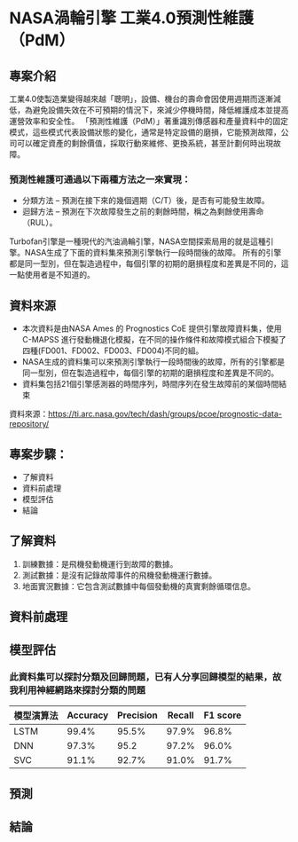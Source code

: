 # NASA渦輪引擎 工業4.0預測性維護（PdM）

## 專案介紹

工業4.0使製造業變得越來越「聰明」，設備、機台的壽命會因使用週期而逐漸減低，為避免設備失效在不可預期的情況下，來減少停機時間，降低維護成本並提高運營效率和安全性。
「預測性維護（PdM）」著重識別傳感器和產量資料中的固定模式，這些模式代表設備狀態的變化，通常是特定設備的磨損，它能預測故障，公司可以確定資產的剩餘價值，採取行動來維修、更換系統，甚至計劃何時出現故障。

### 預測性維護可通過以下兩種方法之一來實現：
* 分類方法 – 預測在接下來的幾個週期（C/T）後，是否有可能發生故障。
* 迴歸方法 – 預測在下次故障發生之前的剩餘時間，稱之為剩餘使用壽命（RUL）。

Turbofan引擎是一種現代的汽油渦輪引擎，NASA空間探索局用的就是這種引擎。NASA生成了下面的資料集來預測引擎執行一段時間後的故障。
所有的引擎都是同一型別，但在製造過程中，每個引擎的初期的磨損程度和差異是不同的，這一點使用者是不知道的。

## 資料來源

- 本次資料是由NASA Ames 的 Prognostics CoE 提供引擎故障資料集，使用 C-MAPSS 進行發動機退化模擬，在不同的操作條件和故障模式組合下模擬了四種(FD001、FD002、FD003、FD004)不同的組。
- NASA生成的資料集可以來預測引擎執行一段時間後的故障，所有的引擎都是同一型別，但在製造過程中，每個引擎的初期的磨損程度和差異是不同的。
- 資料集包括21個引擎感測器的時間序列，時間序列在發生故障前的某個時間結束

資料來源：https://ti.arc.nasa.gov/tech/dash/groups/pcoe/prognostic-data-repository/

## 專案步驟：

- 了解資料
- 資料前處理
- 模型評估
- 結論

## 了解資料

1. 訓練數據：是飛機發動機運行到故障的數據。
2. 測試數據：是沒有記錄故障事件的飛機發動機運行數據。
3. 地面實況數據：它包含測試數據中每個發動機的真實剩餘循環信息。

## 資料前處理



## 模型評估
### 此資料集可以探討分類及回歸問題，已有人分享回歸模型的結果，故我利用神經網路來探討分類的問題


|  模型演算法 |  Accuracy  |  Precision  |  Recall  | F1 score |
|-----------|------------|-------------|----------|-----------|
|    LSTM   |    99.4%   |    95.5%    |  97.9%   |  96.8%    |
|    DNN    |    97.3%   |    95.2     |  97.2%   |  96.0%    |
|    SVC    |    91.1%   |    92.7%    |  91.0%   |  91.7%    |

## 預測


## 結論


